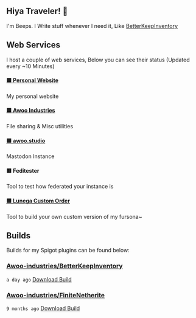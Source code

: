 ## Hiya Traveler! 👋
I'm Beeps. I Write stuff whenever I need it, Like [BetterKeepInventory](https://github.com/Awoo-Industries/BetterKeepInventory)

## Web Services
I host a couple of web services, Below you can see their status (Updated every ~10 Minutes)

#### [🟩 Personal Website](https://beepsterr.com)

My personal website
#### [🟩 Awoo Industries](https://awoo.industries)

File sharing & Misc utilities
#### [🟩 awoo.studio](https://awoo.studio)

Mastodon Instance
#### 🟥 Feditester

Tool to test how federated your instance is
#### [🟩 Lunega Custom Order](https://order.lunega.net)

Tool to build your own custom version of my fursona~

## Builds
Builds for my Spigot plugins can be found below:

### [Awoo-industries/BetterKeepInventory](https://github.com/Awoo-industries/BetterKeepInventory)

`a day ago` [Download Build](https://github.com/Awoo-industries/BetterKeepInventory/suites/24692851963/artifacts/1582857519)
### [Awoo-industries/FiniteNetherite](https://github.com/Awoo-industries/FiniteNetherite)

`9 months ago` [Download Build](https://github.com/Awoo-industries/FiniteNetherite/suites/16460560295/artifacts/940707951)

